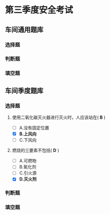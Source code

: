 # 第三季度安全考试

## 车间通用题库

### 选择题

### 判断题

### 填空题

## 车间季度题库

### 选择题

1. 使用二氧化碳灭火器进行灭火时，人应该站在( **B** )

   - [ ] A.没有固定位置
   - [x] **B.上风向**
   - [ ] C.下风向

2. 燃烧的三要素不包括( **D** )

   - [ ] A.可燃物
   - [ ] B.氧化剂
   - [ ] C.引火源
   - [x] **D.灭火剂**

### 判断题

### 填空题
